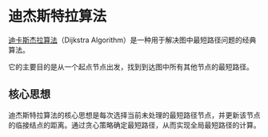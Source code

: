 # 迪杰斯特拉算法

[迪卡斯杰拉算法](https://www.bilibili.com/video/BV1QESyYGE55/?spm_id_from=333.337.search-card.all.click&vd_source=61f3a730a0daea9e6b7d510fb19007fd)（Dijkstra Algorithm）是一种用于解决图中最短路径问题的经典算法。

它的主要目的是从一个起点节点出发，找到到达图中所有其他节点的最短路径。



## 核心思想

迪杰斯特拉算法的核心思想是每次选择当前未处理的最短路径节点，并更新该节点的临接结点的距离。通过贪心策略确定最短路径，从而实现全局最短路径的计算。

